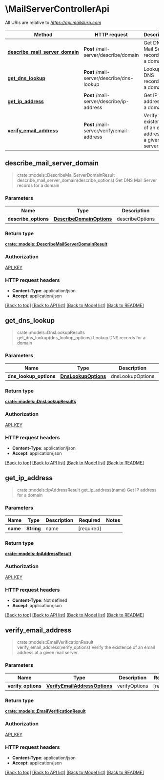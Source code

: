 # \MailServerControllerApi

All URIs are relative to *https://api.mailslurp.com*

Method | HTTP request | Description
------------- | ------------- | -------------
[**describe_mail_server_domain**](MailServerControllerApi.md#describe_mail_server_domain) | **Post** /mail-server/describe/domain | Get DNS Mail Server records for a domain
[**get_dns_lookup**](MailServerControllerApi.md#get_dns_lookup) | **Post** /mail-server/describe/dns-lookup | Lookup DNS records for a domain
[**get_ip_address**](MailServerControllerApi.md#get_ip_address) | **Post** /mail-server/describe/ip-address | Get IP address for a domain
[**verify_email_address**](MailServerControllerApi.md#verify_email_address) | **Post** /mail-server/verify/email-address | Verify the existence of an email address at a given mail server.



## describe_mail_server_domain

> crate::models::DescribeMailServerDomainResult describe_mail_server_domain(describe_options)
Get DNS Mail Server records for a domain

### Parameters


Name | Type | Description  | Required | Notes
------------- | ------------- | ------------- | ------------- | -------------
**describe_options** | [**DescribeDomainOptions**](DescribeDomainOptions.md) | describeOptions | [required] |

### Return type

[**crate::models::DescribeMailServerDomainResult**](DescribeMailServerDomainResult.md)

### Authorization

[API_KEY](../README.md#API_KEY)

### HTTP request headers

- **Content-Type**: application/json
- **Accept**: application/json

[[Back to top]](#) [[Back to API list]](../README.md#documentation-for-api-endpoints) [[Back to Model list]](../README.md#documentation-for-models) [[Back to README]](../README.md)


## get_dns_lookup

> crate::models::DnsLookupResults get_dns_lookup(dns_lookup_options)
Lookup DNS records for a domain

### Parameters


Name | Type | Description  | Required | Notes
------------- | ------------- | ------------- | ------------- | -------------
**dns_lookup_options** | [**DnsLookupOptions**](DnsLookupOptions.md) | dnsLookupOptions | [required] |

### Return type

[**crate::models::DnsLookupResults**](DNSLookupResults.md)

### Authorization

[API_KEY](../README.md#API_KEY)

### HTTP request headers

- **Content-Type**: application/json
- **Accept**: application/json

[[Back to top]](#) [[Back to API list]](../README.md#documentation-for-api-endpoints) [[Back to Model list]](../README.md#documentation-for-models) [[Back to README]](../README.md)


## get_ip_address

> crate::models::IpAddressResult get_ip_address(name)
Get IP address for a domain

### Parameters


Name | Type | Description  | Required | Notes
------------- | ------------- | ------------- | ------------- | -------------
**name** | **String** | name | [required] |

### Return type

[**crate::models::IpAddressResult**](IPAddressResult.md)

### Authorization

[API_KEY](../README.md#API_KEY)

### HTTP request headers

- **Content-Type**: Not defined
- **Accept**: application/json

[[Back to top]](#) [[Back to API list]](../README.md#documentation-for-api-endpoints) [[Back to Model list]](../README.md#documentation-for-models) [[Back to README]](../README.md)


## verify_email_address

> crate::models::EmailVerificationResult verify_email_address(verify_options)
Verify the existence of an email address at a given mail server.

### Parameters


Name | Type | Description  | Required | Notes
------------- | ------------- | ------------- | ------------- | -------------
**verify_options** | [**VerifyEmailAddressOptions**](VerifyEmailAddressOptions.md) | verifyOptions | [required] |

### Return type

[**crate::models::EmailVerificationResult**](EmailVerificationResult.md)

### Authorization

[API_KEY](../README.md#API_KEY)

### HTTP request headers

- **Content-Type**: application/json
- **Accept**: application/json

[[Back to top]](#) [[Back to API list]](../README.md#documentation-for-api-endpoints) [[Back to Model list]](../README.md#documentation-for-models) [[Back to README]](../README.md)

